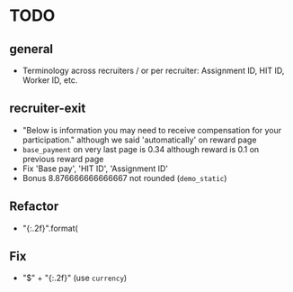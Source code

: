 # TODO

## general
- Terminology across recruiters / or per recruiter: Assignment ID, HIT ID, Worker ID, etc.

## recruiter-exit
- "Below is information you may need to receive compensation for your participation." although we said 'automatically' on reward page
- `base_payment` on very last page is 0.34 although reward is 0.1 on previous reward page
- Fix 'Base pay', 'HIT ID', 'Assignment ID'
- Bonus 8.876666666666667 not rounded (`demo_static`)

## Refactor
- "{:.2f}".format(

## Fix
- "$" + "{:.2f}" (use `currency`)

